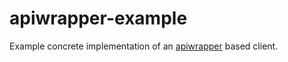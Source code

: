 apiwrapper-example
==================

Example concrete implementation of an [apiwrapper](https://github.com/mLewisLogic/apiwrapper) based client.
